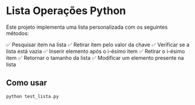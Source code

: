 # Lista Operações Python

Este projeto implementa uma lista personalizada com os seguintes métodos:

✅ Pesquisar item na lista
✅ Retirar item pelo valor da chave
✅ Verificar se a lista está vazia
✅ Inserir elemento após o i-ésimo item
✅ Retirar o i-ésimo item
✅ Retornar o tamanho da lista
✅ Modificar um elemento presente na lista

## Como usar

```bash
python test_lista.py
```
